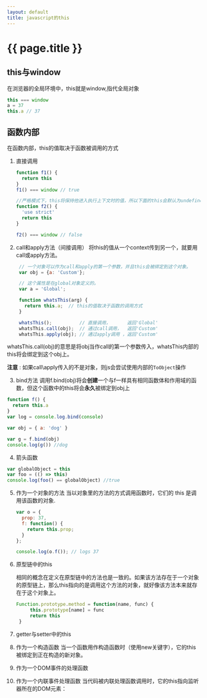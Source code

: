 ```yaml
---
layout: default
title: javascript的this
---
```


# {{ page.title }}

## this与window
在浏览器的全局环境中，this就是window,指代全局对象
```javascript
this === window
a = 37
this.a // 37
```

## 函数内部
在函数内部，this的值取决于函数被调用的方式

1. 直接调用
   ```javascript
   function f1() {
     return this
   }
   f1() === window // true

   //严格模式下，this将保持他进入执行上下文时的值，所以下面的this会默认为undefined
   function f2() {
     'use strict'
     return this
   }

   f2() === window // false
   ```

2. call和apply方法（间接调用）
   将this的值从一个context传到另一个，就要用call或apply方法。
   ```javascript
    // 一个对象可以作为call和apply的第一个参数，并且this会被绑定到这个对象。
    var obj = {a: 'Custom'};

    // 这个属性是在global对象定义的。
    var a = 'Global';

    function whatsThis(arg) {
      return this.a;  // this的值取决于函数的调用方式
    }

    whatsThis();          // 直接调用，      返回'Global'
    whatsThis.call(obj);  // 通过call调用，  返回'Custom'
    whatsThis.apply(obj); // 通过apply调用 ，返回'Custom'

   ```
  whatsThis.call(obj)的意思是将obj当作call的第一个参数传入，whatsThis内部的this将会绑定到这个obj上。

  **注意** : 如果call\apply传入的不是对象，则js会尝试使用内部的<code>ToObject</code>操作

3. bind方法
   调用f.bind(obj)将会**创建**一个与f一样具有相同函数体和作用域的函数，但这个函数中的this将会**永久**被绑定到obj上
  ```javascript
  function f() {
  	return this.a
  }
  var log = console.log.bind(console)

  var obj = { a: 'dog' }

  var g = f.bind(obj)
  console.log(g()) //dog
  ```

4. 箭头函数
  ```javascript
  var globalObject = this
  var foo = (() => this)
  console.log(foo() == globalObject) //true
  ```
5. 作为一个对象的方法
   当以对象里的方法的方式调用函数时，它们的 this 是调用该函数的对象.
   ```javascript
   var o = {
     prop: 37,
     f: function() {
       return this.prop;
     }
   };

   console.log(o.f()); // logs 37

   ```

6. 原型链中的this

   相同的概念在定义在原型链中的方法也是一致的。如果该方法存在于一个对象的原型链上，那么this指向的是调用这个方法的对象，就好像该方法本来就存在于这个对象上。
   ```javascript
   Function.prototype.method = function(name, func) {
		this.prototype[name] = func
		return this
	}
   ```


7. getter与setter中的this

8. 作为一个构造函数
  当一个函数用作构造函数时（使用new关键字），它的this被绑定到正在构造的新对象。

9. 作为一个DOM事件的处理函数

10. 作为一个内联事件处理函数
   当代码被内联处理函数调用时，它的this指向监听器所在的DOM元素：
